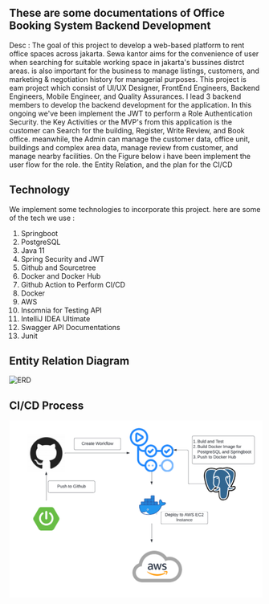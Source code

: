 ## These are some documentations of Office Booking System Backend Development

Desc : The goal of this project to develop a web-based platform to rent office spaces across jakarta. Sewa kantor aims for the convenience of user when searching for suitable working space in jakarta's bussines distrct
areas. is also important for the business to manage listings, customers, and marketing & negotiation history for managerial purposes. This project is eam project which consist of UI/UX Designer, FrontEnd Engineers, Backend
Engineers, Mobile Engineer, and Quality Assurances. I lead 3 backend members to develop the backend development for the application. In this ongoing we've been implement the JWT to perform a Role Authentication
Security. the Key Activities or the MVP's from this application is the customer can Search for the building, Register, Write Review, and Book office. meanwhile, the Admin can manage the customer data, office unit, buildings
and complex area data, manage review from customer, and manage nearby facilities. On the Figure below i have been implement the user flow for the role. the Entity Relation, and the plan for the CI/CD

## Technology
We implement some technologies to incorporate this project.
here are some of the tech we use :
1. Springboot 
2. PostgreSQL
3. Java 11
4. Spring Security and JWT
5. Github and Sourcetree
6. Docker and Docker Hub
7. Github Action to Perform CI/CD
8. Docker
9. AWS
10. Insomnia for Testing API
11. IntelliJ IDEA Ultimate
12. Swagger API Documentations
13. Junit

## Entity Relation Diagram
![ERD](lhttps://github.com/Kel2-Kanbo/Backend/blob/master/picture/office_Booking_System.png)

## CI/CD Process
![CICD](https://github.com/Kel2-Kanbo/Backend/blob/master/picture/CICD%20Process.png)
